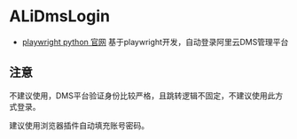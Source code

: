 # ALiDmsLogin
- [playwright python 官网](https://playwright.dev/python/docs/intro)
基于playwright开发，自动登录阿里云DMS管理平台

## 注意
不建议使用，DMS平台验证身份比较严格，且跳转逻辑不固定，不建议使用此方式登录。

建议使用浏览器插件自动填充账号密码。